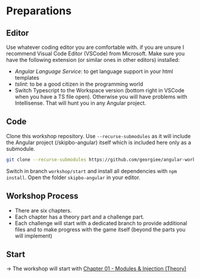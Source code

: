 # Preparations

## Editor
Use whatever coding editor you are comfortable with. if you are unsure I recommend Visual Code Editor (VSCode) from Microsoft.
Make sure you have the following extension (or similar ones in other editors) installed:

+ *Angular Language Service*: to get language support in your html templates
+ *tslint*:  to be a good citizen in the programming world
+ Switch Typescript to the Workspace version (bottom right in VSCode when you have a TS file open). Otherwise you will have problems with Intellisense. That will hunt you in any Angular project.

## Code
Clone this workshop repository. Use `--recurse-submodules` as it will include the Angular project (/skipbo-angular) itself which is included here only as a submodule.

```bash
git clone --recurse-submodules https://github.com/georgiee/angular-workshop-skipbo
```

Switch in branch `workshop/start` and install all dependencies with `npm install`.
Open the folder `skipbo-angular` in your editor.

## Workshop Process
+ There are six chapters.
+ Each chapter has a theory part and a challenge part.
+ Each challenge will start with a dedicated branch to provide additional files
and to make progress with the game itself (beyond the parts you will implement)

## Start
→ The workshop will start with [Chapter 01 - Modules & Injection (Theory)](theory/01-modules.md)
